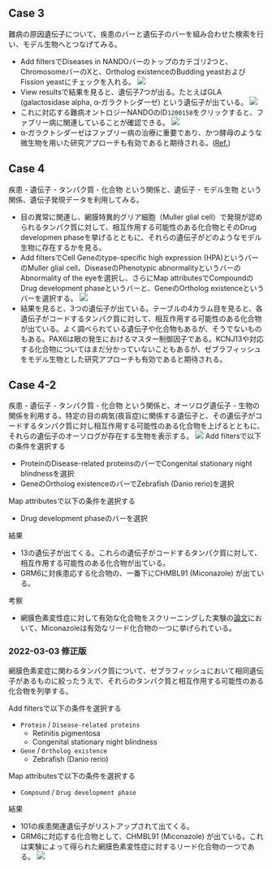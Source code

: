 
## Case 3
難病の原因遺伝子について、疾患のバーと遺伝子のバーを組み合わせた検索を行い、モデル生物へとつなげてみる。
* Add filtersでDiseases in NANDOバーのトップのカテゴリ2つと、ChromosomeバーのXと、Ortholog existenceのBudding yeastおよびFission yeastにチェックを入れる。
![](https://i.imgur.com/jnIeAVs.png)
* View resultsで結果を見ると、遺伝子7つが出る。たとえばGLA (galactosidase alpha, α‐ガラクトシダーゼ) という遺伝子が出ている。
![](https://i.imgur.com/zza2QBf.png)
* これに対応する難病オントロジーNANDOのID`1200158`をクリックすると、ファブリー病に関連していることが確認できる。
![](https://i.imgur.com/IgAscPa.png)
* α‐ガラクトシダーゼはファブリー病の治療に重要であり、かつ酵母のような微生物を用いた研究アプローチも有効であると期待される。([Ref.](https://www.tandfonline.com/doi/abs/10.3109/07388551.2013.794124?cookieSet=1))

## Case 4
疾患 - 遺伝子 - タンパク質 - 化合物 という関係と、遺伝子 - モデル生物 という関係、遺伝子発現データを利用してみる。
* 目の異常に関連し、網膜特異的グリア細胞（Muller glial cell）で発現が認められるタンパク質に対して、相互作用する可能性のある化合物とそのDrug developmen phaseを挙げるとともに、それらの遺伝子がどのようなモデル生物に存在するかを見る。
* Add filtersでCell Geneのtype-specific high expression (HPA)というバーのMuller glial cell、DiseaseのPhenotypic abnormalityというバーのAbnormality of the eyeを選択し、さらにMap attributesでCompoundのDrug development phaseというバーと、GeneのOrtholog existenceというバーを選択する。
![](https://i.imgur.com/29kiZ8H.png)
* 結果を見ると、3つの遺伝子が出ている。テーブルの4カラム目を見ると、各遺伝子がコードするタンパク質に対して、相互作用する可能性のある化合物が出ている。よく調べられている遺伝子や化合物もあるが、そうでないものもある。PAX6は眼の発生におけるマスター制御因子である。KCNJ13や対応する化合物についてはまだ分かっていないこともあるが、ゼブラフィッシュをモデル生物とした研究アプローチも有効であると期待される。

## Case 4-2
疾患 - 遺伝子 - タンパク質 - 化合物 という関係と、オーソログ遺伝子 - 生物の関係を利用する。特定の目の病気(夜盲症)に関係する遺伝子と、その遺伝子がコードするタンパク質に対し相互作用する可能性のある化合物を上げるとともに、それらの遺伝子のオーソログが存在する生物を表示する。
![](https://i.imgur.com/UxyvS8a.png)
Add filtersで以下の条件を選択する
* ProteinのDisease-related proteinsのバーでCongenital stationary night blindnessを選択
* GeneのOrtholog existenceのバーでZebrafish (Danio rerio)を選択

Map attributesで以下の条件を選択する
* Drug development phaseのバーを選択

結果
* 13の遺伝子が出てくる。これらの遺伝子がコードするタンパク質に対して、相互作用する可能性のある化合物が出ている。
* GRM6に対疾患応する化合物の、一番下にCHMBL91 (Miconazole) が出ている。

考察
* 網膜色素変性症に対して有効な化合物をスクリーニングした実験の[論文](https://www.ncbi.nlm.nih.gov/pmc/articles/PMC8425951/)において、Miconazoleは有効なリード化合物の一つに挙げられている。

### 2022-03-03 修正版
網膜色素変症に関わるタンパク質について、ゼブラフィッシュにおいて相同遺伝子があるものに絞ったうえで、それらのタンパク質と相互作用する可能性のある化合物を列挙する。

Add filtersで以下の条件を選択する
* `Protein` / `Disease-related proteins`
  * Retinitis pigmentosa
  * Congenital stationary night blindness
* `Gene` / `Ortholog existence`
  * Zebrafish (Danio rerio)

Map attributesで以下の条件を選択する
* `Compound` / `Drug development phase`

結果
* 101の疾患関連遺伝子がリストアップされて出てくる。
* GRM6に対応する化合物として、CHMBL91 (Miconazole) が出ている。これは実験によって得られた網膜色素変性症に対するリード化合物の一つである。
![](https://i.imgur.com/HWpMYRG.png)
